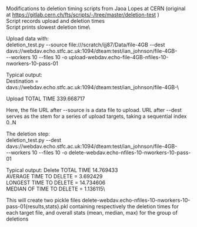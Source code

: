 Modifications to deletion timing scripts from Jaoa Lopes at CERN (original at 
https://gitlab.cern.ch/fts/scripts/-/tree/master/deletion-test )\
Script records upload and deletion times\
Script prints slowest deletion time\

Upload data with:\
deletion_test.py --source file:///scratch/ijj87/Data/file-4GB --dest davs://webdav.echo.stfc.ac.uk:1094/dteam:test/ian_johnson/file-4GB- \
--workers 10 --files 10 -o upload-webdav.echo-file-4GB-nfiles-10-nworkers-10-pass-01 

Typical output:\
Destination = davs://webdav.echo.stfc.ac.uk:1094/dteam:test/ian_johnson/file-4GB-\

Upload TOTAL TIME 339.668717

Here, the file URL after --source is a data file to upload. URL after --dest serves as the stem for a series of upload targets, taking a sequential index 0..N

The deletion step:\
deletion_test.py --dest davs://webdav.echo.stfc.ac.uk:1094/dteam:test/ian_johnson/file-4GB- \
--workers 10 --files 10 -o delete-webdav.echo-nfiles-10-nworkers-10-pass-01

Typical output:
Delete TOTAL TIME 14.769433\
AVERAGE TIME TO DELETE = 3.692429\
LONGEST TIME TO DELETE = 14.734606\
MEDIAN OF TIME TO DELETE = 1.136115\

This will create two pickle files delete-webdav.echo-nfiles-10-nworkers-10-pass-01{results,stats}.pkl containing respectively the deletion times for each target file, 
and overall stats (mean, median, max) for the group of deletions


